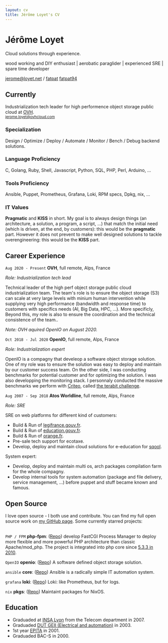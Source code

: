 ```yaml
---
layout: cv
title: Jérôme Loyet's CV
---
```

# Jérôme Loyet
Cloud solutions through experience.

wood working and DIY enthusiast \| aerobatic paraglider \| experienced SRE \| spare time developer

<div id="webaddress">
<i class="fas fa-at"></i> <a href="mailto:jerome@loyet.net">jerome@loyet.net</a> /
<i class="fab fa-github-alt"></i> <a href="https://github.com/fatpat" target="_blank">fatpat</a>
<i class="fab fa-twitter"></i> <a href="https://twitter.com/fatpat94" target="_blank">fatpat94</a>
</div>

## Currently

Industrialization tech leader for high performence object storage public cloud at [OVH](https://www.ovh.com).<br>
<small>jerome.loyet@ovhcloud.com</small>

### Specialization

Design / Optimize / Deploy / Automate / Monitor / Bench / Debug backend solutions.

### Language Proficiency

C, Golang, Ruby, Shell, Javascript, Python, SQL, PHP, Perl, Arduino, ...

### Tools Proficiency

Ansible, Puppet, Prometheus, Grafana, Loki, RPM specs, Dpkg, nix, ...

### IT Values

**Pragmatic** and **KISS** in short. My goal is to always design things (an architecture, a solution, a program, a script, ...) that match the initial need (which is driven, at the end, by customers): this would be the **pragmatic** part. However it does not prevent to make well designed solutions to tackle overengineering: this would be the **KISS** part.

## Career Experience

`Aug 2020 - Present`
**OVH**, full remote, Alps, France

*Role: Industrialization tech lead*

Technical leader of the high perf object storage public cloud industrialization team. The team's role is to ensure the object storage (S3) can scale at very large levels with minium human intervention while supplying very high performance (bandwidth and response time) to customers with specifics needs (AI, Big Data, HPC, ...). More specificly, Beyond this, my role is also to ensure the coordination and the technical consistence of the team..

*Note: OVH aquired OpenIO on August 2020.*

`Oct 2018 - Jul 2020`
**OpenIO**, full remote, Alps, France

*Role: Industrialization expert*

OpenIO is a compagny that develeop a software object storage solution. One of my role was to ensure the solution was easy to deploy and maintain by our customer success team. On the other side, I was conducting benchmarks for potential customer and for optimizing the solution. I was also developping the monitoring stack. I personnaly conducted the massive benchmarks we perform with <a href="https://www.criteo.com" target="_blank">Criteo</a>, called <a href="https://www.openio.io/tbps-challenge" target="_blank">the terabit challenge</a>.

`Aug 2007 - Sep 2018`
**Atos Worldline**, full remote, Alps, France

*Role: SRE*

SRE on web platforms for different kind of customers:
- Build & Run of <a href="https://www.legifrance.gouv.fr/" target="_blank">legifrance.gouv.fr</a>.
- Build & Run of <a href="https://www.education.gouv.fr/" target="_blank">education.gouv.fr</a>.
- Build & Run of <a href="https://www.orange.fr" target="_cloud">orange.fr</a>.
- Pre-sale tech support for ecotaxe.
- Develop, deploy and maintain cloud solutions for e-education for <a href="https://www.sqool.fr/" target="_blank">sqool</a>.

System expert:
- Develop, deploy and maintain multi os, arch packages compilation farm for the whole compagny.
- Develop internal tools for system automation (package and file delivery, service management, ...) before puppet and stuff became known and famous.

## Open Source

I love open source - I both use and contribute. You can find my full open source work on <a href="https://github.com/fatpat" target="_blank">my GitHub page</a>. Some currently starred projects:
<br><br>

`PHP / FPM`
**php-fpm**: ([Repo](https://github.com/php/php-src)) develop FastCGI Process Manager to deploy more flexible and more powerful PHP architecture than classic Apache/mod_php. The project is integrated into php core since <a href="https://www.php.net/archive/2010.php#id2010-07-22-2" target="_blank">5.3.3 in 2010</a>.

`OpenIO`
**openio**: ([Repo](https://github.com/open-io)) A software defined object storage solution.

`ansible`
**core**: ([Repo](https://github.com/ansible/ansible)) Ansible is a radically simple IT automation system.

`grafana`
**loki**: ([Repo](https://github.com/grafana/loki)) Loki: like Prometheus, but for logs.

`nix`
**pkgs**: ([Repo](https://github.com/NixOS/nixpkgs)) Maintaint packages for NixOS.


## Education
- Graduaded at <a href="https://telecom.insa-lyon.fr/" target="_blank">INSA Lyon</a> from the Telecom department in 2007.
- Graduaded <a href="https://iut1.univ-grenoble-alpes.fr" target="_blank">DUT GEII (Electrical and automation)</a> in 2003.
- 1st year <a href="https://www.epita.fr" target="_blank">EPITA</a> in 2001.
- Graduaded BAC-S in 2000.
